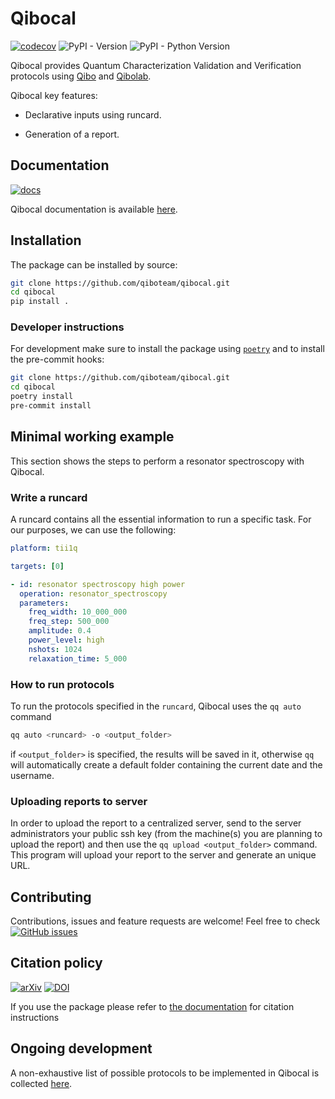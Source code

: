 # Qibocal
[![codecov](https://codecov.io/gh/qiboteam/qibocal/branch/main/graph/badge.svg?token=1EKZKVEVX0)](https://codecov.io/gh/qiboteam/qibocal)
![PyPI - Version](https://img.shields.io/pypi/v/qibocal)
![PyPI - Python Version](https://img.shields.io/pypi/pyversions/qibocal)

Qibocal provides Quantum Characterization Validation and Verification protocols using [Qibo](https://github.com/qiboteam/qibo) and [Qibolab](https://github.com/qiboteam/qibolab).

Qibocal key features:

- Declarative inputs using runcard.

- Generation of a report.

## Documentation

[![docs](https://github.com/qiboteam/qibocal/actions/workflows/publish.yml/badge.svg)](https://qibo.science/qibocal/stable/)

Qibocal documentation is available [here](https://qibo.science/qibocal/stable/).

## Installation

The package can be installed by source:
```sh
git clone https://github.com/qiboteam/qibocal.git
cd qibocal
pip install .
```


### Developer instructions
For development make sure to install the package using [`poetry`](https://python-poetry.org/) and to install the pre-commit hooks:
```sh
git clone https://github.com/qiboteam/qibocal.git
cd qibocal
poetry install
pre-commit install
```

## Minimal working example

This section shows the steps to perform a resonator spectroscopy with Qibocal.
### Write a runcard
A runcard contains all the essential information to run a specific task.
For our purposes, we can use the following:
```yml
platform: tii1q

targets: [0]

- id: resonator spectroscopy high power
  operation: resonator_spectroscopy
  parameters:
    freq_width: 10_000_000
    freq_step: 500_000
    amplitude: 0.4
    power_level: high
    nshots: 1024
    relaxation_time: 5_000

```
### How to run protocols
To run the protocols specified in the ```runcard```, Qibocal uses the `qq auto` command
```sh
qq auto <runcard> -o <output_folder>
```
if ```<output_folder>``` is specified, the results will be saved in it, otherwise ```qq``` will automatically create a default folder containing the current date and the username.


### Uploading reports to server

In order to upload the report to a centralized server, send to the server administrators your public ssh key (from the machine(s) you are planning to upload the report) and then use the `qq upload <output_folder>` command. This program will upload your report to the server and generate an unique URL.

## Contributing

Contributions, issues and feature requests are welcome!
Feel free to check
<a href="https://github.com/qiboteam/qibocal/issues"><img alt="GitHub issues" src="https://img.shields.io/github/issues-closed/qiboteam/qibocal"/></a>

## Citation policy
[![arXiv](https://img.shields.io/badge/arXiv-2303.10397-b31b1b.svg)](https://arxiv.org/abs/2303.10397)
[![DOI](https://zenodo.org/badge/511836317.svg)](https://zenodo.org/badge/latestdoi/511836317)


If you use the package please refer to [the documentation](https://qibo.science/qibo/stable/appendix/citing-qibo.html#publications) for citation instructions

## Ongoing development

A non-exhaustive list of possible protocols to be implemented in Qibocal is collected
[here](doc/dev/README.md).
